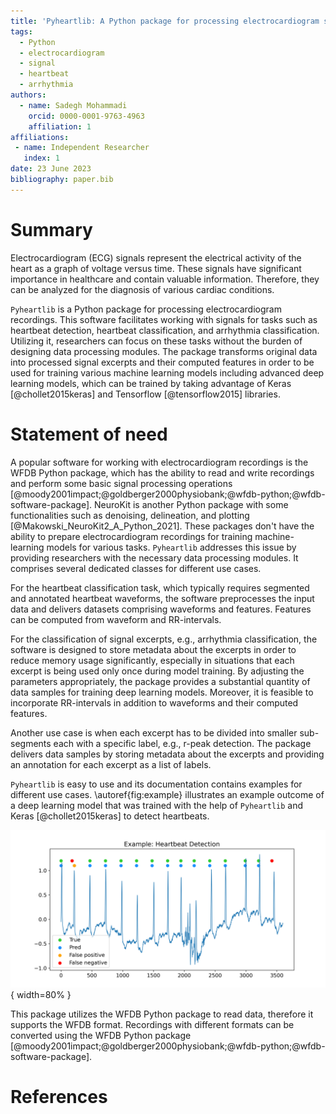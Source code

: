 ```yaml
---
title: 'Pyheartlib: A Python package for processing electrocardiogram signals'
tags:
  - Python
  - electrocardiogram
  - signal
  - heartbeat
  - arrhythmia
authors:
  - name: Sadegh Mohammadi
    orcid: 0000-0001-9763-4963
    affiliation: 1
affiliations:
 - name: Independent Researcher
   index: 1
date: 23 June 2023
bibliography: paper.bib
---
```


# Summary

Electrocardiogram (ECG) signals represent the electrical activity of the heart as a graph of voltage versus time. These signals have significant importance in healthcare and contain valuable information. Therefore, they can be analyzed for the diagnosis of various cardiac conditions.

`Pyheartlib` is a Python package for processing electrocardiogram recordings. This software facilitates working with signals for tasks such as heartbeat detection, heartbeat classification, and arrhythmia classification. Utilizing it, researchers can focus on these tasks without the burden of designing data processing modules. The package transforms original data into processed signal excerpts and their computed features in order to be used for training various machine learning models including advanced deep learning models, which can be trained by taking advantage of Keras [@chollet2015keras] and Tensorflow [@tensorflow2015] libraries.

# Statement of need

A popular software for working with electrocardiogram recordings is the WFDB Python package, which has the ability to read and write recordings and perform some basic signal processing operations [@moody2001impact;@goldberger2000physiobank;@wfdb-python;@wfdb-software-package].  NeuroKit is another Python package with some functionalities such as denoising, delineation, and plotting [@Makowski_NeuroKit2_A_Python_2021]. These packages don't have the ability to prepare electrocardiogram recordings for training machine-learning models for various tasks. `Pyheartlib` addresses this issue by providing researchers with the necessary data processing modules. It comprises several dedicated classes for different use cases.

For the heartbeat classification task, which typically requires segmented and annotated heartbeat waveforms, the software preprocesses the input data and delivers datasets comprising waveforms and features. Features can be computed from waveform and RR-intervals.

For the classification of signal excerpts, e.g., arrhythmia classification, the software is designed to store metadata about the excerpts in order to reduce memory usage significantly, especially in situations that each excerpt is being used only once during model training. By adjusting the parameters appropriately, the package provides a substantial quantity of data samples for training deep learning models. Moreover, it is feasible to incorporate RR-intervals in addition to waveforms and their computed features.

Another use case is when each excerpt has to be divided into smaller sub-segments each with a specific label, e.g., r-peak detection. The package delivers data samples by storing metadata about the excerpts and providing an annotation for each excerpt as a list of labels.

`Pyheartlib` is easy to use and its documentation contains examples for different use cases. \autoref{fig:example} illustrates an example outcome of a deep learning model that was trained with the help of `Pyheartlib` and Keras [@chollet2015keras] to detect heartbeats.

![Example: heartbeat detection using deep learning.\label{fig:example}](mis.png){ width=80% }

This package utilizes the WFDB Python package to read data, therefore it supports the WFDB format. Recordings with different formats can be converted using the WFDB Python package [@moody2001impact;@goldberger2000physiobank;@wfdb-python;@wfdb-software-package].

# References